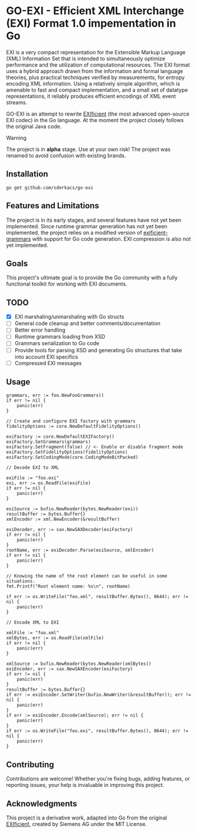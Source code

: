 # GO-EXI - Efficient XML Interchange (EXI) Format 1.0 impementation in Go

EXI is a very compact representation for the Extensible Markup Language (XML) Information Set that is intended to simultaneously optimize performance and the utilization of computational resources. The EXI format uses a hybrid approach drawn from the information and formal language theories, plus practical techniques verified by measurements, for entropy encoding XML information. Using a relatively simple algorithm, which is amenable to fast and compact implementation, and a small set of datatype representations, it reliably produces efficient encodings of XML event streams.

GO-EXI is an attempt to rewrite [EXIficient](https://github.com/EXIficient) (the most advanced open-source EXI codec) in the Go language. At the moment the project closely follows the original Java code.

> [!WARNING]  
> The project is in **alpha** stage. Use at your own risk!
> The project was renamed to avoid confusion with existing brands.

## Installation

```
go get github.com/sderkacs/go-exi
```

## Features and Limitations

The project is in its early stages, and several features have not yet been implemented. Since runtime grammar generation has not yet been implemented, the project relies on a modified version of [exificient-grammars](https://github.com/sderkacs/exificient-grammars) with support for Go code generation. EXI compression is also not yet implemented.

## Goals

This project's ultimate goal is to provide the Go community with a fully functional toolkit for working with EXI documents.

## TODO

- [x] EXI marshaling/unmarshaling with Go structs
- [ ] General code cleanup and better comments/documentation
- [ ] Better error handling
- [ ] Runtime grammars loading from XSD
- [ ] Grammars serialization to Go code
- [ ] Provide tools for parsing XSD and generating Go structures that take into account EXI specifics
- [ ] Compressed EXI messages

## Usage

```
grammars, err := foo.NewFooGrammars()
if err != nil {
    panic(err)
}

// Create and configure EXI factory with grammars
fidelityOptions := core.NewDefaultFidelityOptions()

exiFactory := core.NewDefaultEXIFactory()
exiFactory.SetGrammars(grammars)
exiFactory.SetFragment(false) // <- Enable or disable fragment mode
exiFactory.SetFidelityOptions(fidelityOptions)
exiFactory.SetCodingMode(core.CodingModeBitPacked)

// Decode EXI to XML

exiFile := "foo.exi"
exi, err := os.ReadFile(exiFile)
if err != nil {
    panic(err)
}

exiSource := bufio.NewReader(bytes.NewReader(exi))
resultBuffer := bytes.Buffer{}
xmlEncoder := xml.NewEncoder(&resultBuffer)

exiDecoder, err := sax.NewSAXDecoder(exiFactory)
if err != nil {
    panic(err)
}
rootName, err := exiDecoder.Parse(exiSource, xmlEncoder)
if err != nil {
    panic(err)
}

// Knowing the name of the root element can be useful in some situations.
fmt.Printf("Root element name: %s\n", rootName) 

if err := os.WriteFile("foo.xml", resultBuffer.Bytes(), 0644); err != nil {
    panic(err)
}

// Encode XML to EXI

xmlFile := "foo.xml"
xmlBytes, err := os.ReadFile(xmlFile)
if err != nil {
    panic(err)
}

xmlSource := bufio.NewReader(bytes.NewReader(xmlBytes))
exiEncoder, err := sax.NewSAXEncoder(exiFactory)
if err != nil {
    panic(err)
}
resultBuffer := bytes.Buffer{}
if err := exiEncoder.SetWriter(bufio.NewWriter(&resultBuffer)); err != nil {
    panic(err)
}
if err := exiEncoder.Encode(xmlSource); err != nil {
    panic(err)
}
if err := os.WriteFile("foo.exi", resultBuffer.Bytes(), 0644); err != nil {
    panic(err)
}
```

## Contributing

Contributions are welcome! Whether you're fixing bugs, adding features, or reporting issues, your help is invaluable in improving this project.

## Acknowledgments

This project is a derivative work, adapted into Go from the original [EXIficient](https://github.com/EXIficient), created by Siemens AG under the MIT License.
